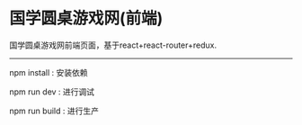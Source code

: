 # 国学圆桌游戏网(前端)

国学圆桌游戏网前端页面，基于react+react-router+redux.


---
npm install : 安装依赖

npm run dev : 进行调试

npm run build : 进行生产
